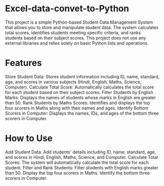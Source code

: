 # Excel-data-convet-to-Python
This project is a simple Python-based Student Data Management System that allows you to store and manipulate student data. The system calculates total scores, identifies students meeting specific criteria, and ranks students based on their subject scores. This project does not use any external libraries and relies solely on basic Python lists and operations.

# Features
Store Student Data: Stores student information including ID, name, standard, age, and scores in various subjects (Hindi, English, Maths, Science, Computer).
Calculate Total Score: Automatically calculates the total score for each student based on their subject scores.
Filter Students by English Marks: Displays the names of students whose marks in English are greater than 50.
Rank Students by Maths Scores: Identifies and displays the top four scorers in Maths along with their names and ages.
Identify Bottom Scorers in Computer: Displays the names, IDs, and ages of the bottom three scorers in Computer.

# How to Use
Add Student Data: Add students' details including ID, name, standard, age, and scores in Hindi, English, Maths, Science, and Computer.
Calculate Total Scores: The system will automatically calculate the total score for each student.
Filter and Rank Students:
Filter students with English marks greater than 50.
Display the top four scorers in Maths.
Identify the bottom three scorers in Computer.
